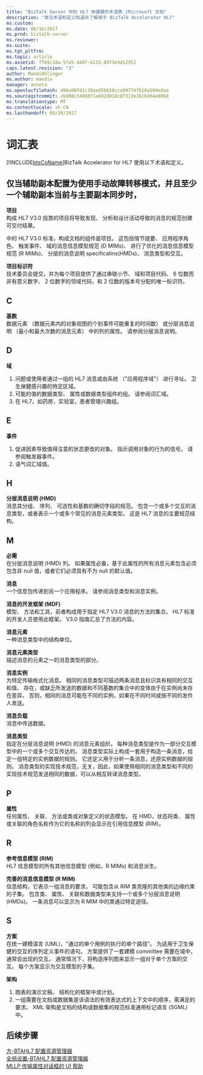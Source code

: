 ```yaml
---
title: "BizTalk Server 中的 HL7 快捷键的术语表 |Microsoft 文档"
description: "常见术语和定义知道并了解用于 BizTalk Accelerator HL7"
ms.custom: 
ms.date: 08/16/2017
ms.prod: biztalk-server
ms.reviewer: 
ms.suite: 
ms.tgt_pltfrm: 
ms.topic: article
ms.assetid: ffb9c18a-5fe5-448f-b115-0973e9d12952
caps.latest.revision: "3"
author: MandiOhlinger
ms.author: mandia
manager: anneta
ms.openlocfilehash: d90a98fd1c30aed5bb38cca99774f610a59dedaa
ms.sourcegitcommit: cb908c540d8f1a692d01dc8f313e16cb4b4e696d
ms.translationtype: MT
ms.contentlocale: zh-CN
ms.lasthandoff: 09/20/2017
---
```

# <a name="glossary"></a>词汇表
[!INCLUDE[btsCoName](../../includes/btsconame-md.md)]BizTalk Accelerator for HL7 使用以下术语和定义。

## <a name="a"></a>仅当辅助副本配置为使用手动故障转移模式，并且至少一个辅助副本当前与主要副本同步时，    
 **项目**    
 构成 HL7 V3.0 投票的项目将导致发现、 分析和设计活动导致的消息的规范创建可交付结果。  
  
 中的 HL7 V3.0 标准，构成文档的组件是项目。 这包括情节提要、 应用程序角色、 触发事件、 域的消息信息模型规范 (D MIMs)、 进行了优化的消息信息模型规范 (R MIMs)、 分层的消息说明 specificatins(HMDs)、 消息类型和交互。  
  
 **项目标识符**    
 技术委员会提交，并为每个项目提供了通过串联小节、 域和项目代码、 6 位数而非有意义数字、 2 位数字的领域代码，和 2 位数的版本号分配的唯一标识符。  

## <a name="c"></a>C
  
 **基数**    
 数据元素 （数据元素内的对象视图的个别事件可能重复的时间数） 或分层消息说明 （最小和最大次数的消息元素） 中的列的属性。 请参阅分层消息说明。  
  
## <a name="d"></a>D   
 **域**    
 1. 问题或使用者通过一组的 HL7 消息或由系统 （"应用程序域"） 进行寻址。 卫生保健感兴趣的特定区域。 
 2. 可能的值的数据类型、 属性或数据类型组件的组。 请参阅词汇域。 
 3. 在 HL7，如药房，实验室，患者管理兴趣组。  
  
## <a name="e"></a>E 
 **事件**    
 1. 促进因素导致值得注意的状态更改的对象。 指示调用对象的行为的信号。 请参阅触发器事件。 
 2. 语气词汇域值。  
  
 
## <a name="h"></a>H
**分层消息说明 (HMD)**    
 消息其分组、 序列、 可选性和基数的确切字段的规范。 包含一个或多个交互的消息类型，或者表示一个或多个常见的消息元素类型。 这是 HL7 消息的主要规范结构。  
  
## <a name="m"></a>M  
 **必需**    
 在分层消息说明 (HMD) 列。 如果属性必备，基于此属性的所有消息元素包含必须包含非 null 值，或者它们必须具有不为 null 的默认值。  
  
  
 **消息**    
 一个信息包传递到另一个应用程序。 请参阅消息类型和消息实例。  
  
 **消息的开发框架 (MDF)**    
 模型、 方法和工具，前者构成用于指定 HL7 V3.0 消息的方法的集合。 HL7 标准的开发人员使用此框架。 V3.0 指南汇总了方法的内容。  
  
 **消息元素**    
 一种消息类型中的结构单位。  
  
 **消息元素类型**    
 描述消息的元素之一的消息类型的部分。  
  
 **消息实例**    
 为特定传输格式化消息。 相同的消息类型可描述两条消息且标识具有相同的交互和值、 存在，或缺乏所发送的数据和不同基数的集合中的变体由于在实例尚未存在差异。 否则，相同的消息可能在不同的实例，如果在不同时间或按不同的发件人发送。  
  
 **消息负载**    
 消息中传送数据。  
  
 **消息类型**    
 指定在分层消息说明 (HMD) 的消息元素组织。 每种消息类型是作为一部分交互模型中的一个或多个交互传达的。 消息类型实际上构成一套用于构造一条消息，给定一组特定的实例数据的规则。 它还定义用于分析一条消息，还原实例数据的规则。 消息类型的实现技术规范，无关，因此，如果使用相同的消息类型和不同的实现技术规范发送相同的数据，可以从相互转译消息类型。  

## <a name="p"></a>P  
 **属性**    
 任何属性、 关联、 方法或类或对象定义的状态模型。 在 HMD，状态将类、 属性或关联的角色名称作为它的名称的列会显示在引用信息模型 (RIM)。  

## <a name="r"></a>R  
 **参考信息模型 (RIM)**    
 HL7 信息模型的所有其他信息模型 (例如，R MIMs) 和消息派生。  
  
 **完善的消息信息模型 (R MIM)**    
 信息结构，它表示一组消息的要求。 可能包含从 RIM 类克隆的其他类的边缘约束的子集。 包含类、 属性、 关联和数据类型来支持一个或多个分层消息说明 (HMDs)。 一条消息可以显示为 R MIM 中的类通过特定途径。  

## <a name="s"></a>S  
 **方案**    
 在统一建模语言 (UML)，"通过的单个用例的执行的单个路径"。 为适用于卫生保健的交互的序列定义事件的语句。 方案提供了一套建模 committee 需要在域中，通常会出现的交互。 通常情况下，将构造序列图来显示一组对于单个方案的交互。 每个方案显示为交互模型的子集。  
  
 **架构**    
 1. 图表的演示文稿、 结构化的框架中或计划。 
 2. 一组需要在文档或数据集是该语法的有效表达式的上下文中的顺序，需满足的要求。 XML 架构是文档的结构或数据集的规范标准通用标记语言 (SGML) 中。

## <a name="next-steps"></a>后续步骤
[方-BTAHL7 配置资源管理器](parties-tab.md)  
[全局设置-BTAHL7 配置资源管理器](global-settings-tab.md)  
[MLLP 传输属性对话框的 UI 帮助](mllp-transport-properties-dialog-box-ui-help.md)